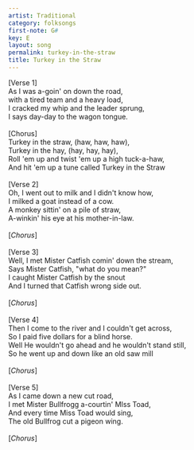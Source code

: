 ```yaml
---
artist: Traditional
category: folksongs
first-note: G#
key: E
layout: song
permalink: turkey-in-the-straw
title: Turkey in the Straw
---
```


[Verse 1]<br>
As I was a-goin' on down the road,<br>
with a tired team and a heavy load,<br>
I cracked my whip and the leader sprung,<br>
I says day-day to the wagon tongue.<br>
<br>
[Chorus]<br>
Turkey in the straw, (haw, haw, haw),<br>
Turkey in the hay, (hay, hay, hay),<br>
Roll 'em up and twist 'em up a high tuck-a-haw,<br>
And hit 'em up a tune called Turkey in the Straw<br>
<br>
[Verse 2]<br>
Oh, I went out to milk and I didn't know how,<br>
I milked a goat instead of a cow.<br>
A monkey sittin' on a pile of straw,<br>
A-winkin' his eye at his mother-in-law.<br>
<br>
[*Chorus*]<br>
<br>
[Verse 3]<br>
Well, I met Mister Catfish comin' down the stream,<br>
Says Mister Catfish, "what do you mean?"<br>
I caught Mister Catfish by the snout<br>
And I turned that Catfish wrong side out.<br>
<br>
[*Chorus*]<br>
<br>
[Verse 4]<br>
Then I come to the river and I couldn't get across,<br>
So I paid five dollars for a blind horse.<br>
Well He wouldn't go ahead and he wouldn't stand still,<br>
So he went up and down like an old saw mill<br>
<br>
[*Chorus*]<br>
<br>
[Verse 5]<br>
As I came down a new cut road,<br>
I met Mister Bullfrogg a-courtin' MIss Toad,<br>
And every time Miss Toad would sing,<br>
The old Bullfrog cut a pigeon wing.<br>
<br>
[*Chorus*]